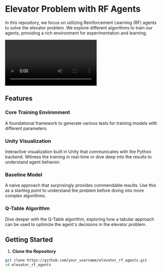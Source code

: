 # Elevator Problem with RF Agents

In this repository, we focus on utilizing Reinforcement Learning (RF) agents to solve the elevator problem. We explore different algorithms to train our agents, providing a rich environment for experimentation and learning.

![Elevator Visualization](/unity/Recordings/readme.mp4)

## Features

### Core Training Environment
A foundational framework to generate various tests for training models with different parameters.

### Unity Visualization
Interactive visualization built in Unity that communicates with the Python backend. Witness the training in real-time or dive deep into the results to understand agent behavior.

### Baseline Model
A naive approach that surprisingly provides commendable results. Use this as a starting point to understand the problem before diving into more complex algorithms.

### Q-Table Algorithm
Dive deeper with the Q-Table algorithm, exploring how a tabular approach can be used to optimize the agent's decisions in the elevator problem.

## Getting Started

1. **Clone the Repository**

```bash
git clone https://github.com/your_username/elevator_rf_agents.git
cd elevator_rf_agents
